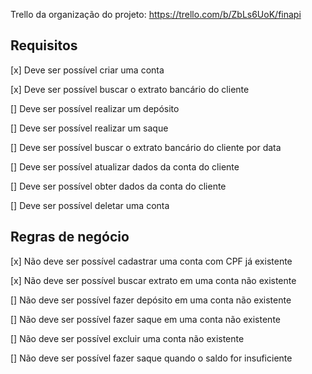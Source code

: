 Trello da organização do projeto: https://trello.com/b/ZbLs6UoK/finapi

## Requisitos

[x] Deve ser possível criar uma conta

[x] Deve ser possível buscar o extrato bancário do cliente

[] Deve ser possível realizar um depósito

[] Deve ser possível realizar um saque

[] Deve ser possível buscar o extrato bancário do cliente por data

[] Deve ser possível atualizar dados da conta do cliente

[] Deve ser possível obter dados da conta do cliente

[] Deve ser possível deletar uma conta

## Regras de negócio

[x] Não deve ser possível cadastrar uma conta com CPF já existente

[x] Não deve ser possível buscar extrato em uma conta não existente

[] Não deve ser possível fazer depósito em uma conta não existente

[] Não deve ser possível fazer saque em uma conta não existente

[] Não deve ser possível excluir uma conta não existente

[] Não deve ser possível fazer saque quando o saldo for insuficiente
